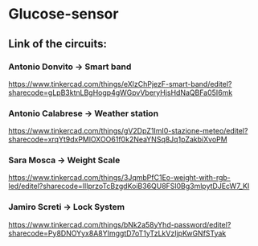 # Glucose-sensor

## Link of the circuits:
### Antonio Donvito -> Smart band
https://www.tinkercad.com/things/eXlzChPjezF-smart-band/editel?sharecode=gLpB3ktnLBgHogp4gWGpvVberyHjsHdNaQBFa05I6mk

### Antonio Calabrese -> Weather station
https://www.tinkercad.com/things/gV2DpZ1ImI0-stazione-meteo/editel?sharecode=xrqYt9dxPMlOXOO61f0k2NeaYNSq8Jq1pZakbiXvoPM

### Sara Mosca -> Weight Scale
https://www.tinkercad.com/things/3JqmbPfC1Eo-weight-with-rgb-led/editel?sharecode=lIIprzoTcBzgdKoiB36QU8FSl0Bg3mlpytDJEcW7_KI

### Jamiro Screti -> Lock System
https://www.tinkercad.com/things/bNk2a58yYhd-password/editel?sharecode=Py8DNOYyx8A8YImggtD7oT1yTzLkVzIjpKwGNfSTyak
